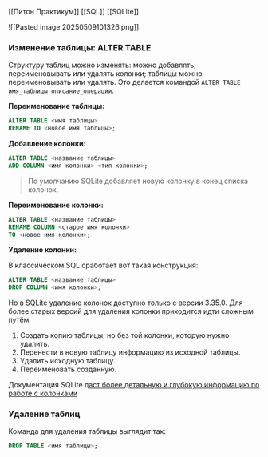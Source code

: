 
[[Питон Практикум]]
[[SQL]]
[[SQLite]]

![[Pasted image 20250509101326.png]]


### Изменение таблицы: ALTER TABLE

Структуру таблиц можно изменять: можно добавлять, переименовывать или удалять колонки; таблицы можно переименовывать или удалять. Это делается командой `ALTER TABLE имя_таблицы описание_операции`.

**Переименование таблицы:**

```sql
ALTER TABLE <имя таблицы>
RENAME TO <новое имя таблицы>;
```

**Добавление колонки:**

```sql
ALTER TABLE <название таблицы> 
ADD COLUMN <имя колонки> <тип колонки>;
```

> По умолчанию SQLite добавляет новую колонку в конец списка колонок.

**Переименование колонки:**

```sql
ALTER TABLE <название таблицы>
RENAME COLUMN <старое имя колонки>
TO <новое имя колонки>;
```

**Удаление колонки:**

В классическом SQL сработает вот такая конструкция:

```sql
ALTER TABLE <название таблицы>
DROP COLUMN <имя колонки>;
```

Но в SQLite удаление колонок доступно только с версии 3.35.0. Для более старых версий для удаления колонки приходится идти сложным путём:

1. Создать копию таблицы, но без той колонки, которую нужно удалить.
2. Перенести в новую таблицу информацию из исходной таблицы.
3. Удалить исходную таблицу.
4. Переименовать созданную.

Документация SQLite [даст более детальную и глубокую информацию по работе с колонками](https://www.sqlite.org/lang_altertable.html)

### Удаление таблиц

Команда для удаления таблицы выглядит так:

```sql
DROP TABLE <имя таблицы>;
```


